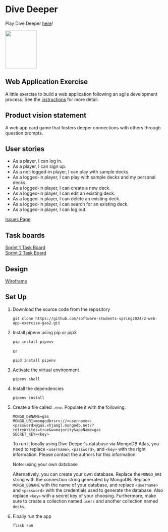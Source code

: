 # Dive Deeper

Play Dive Deeper [here](https://two-web-app-exercise-gas2.onrender.com)!

<img src="static/images/otter2.gif" width="100" height="120">

## Web Application Exercise

A little exercise to build a web application following an agile development process. See the [instructions](instructions.md) for more detail.

## Product vision statement

A web app card game that fosters deeper connections with others through question prompts.

## User stories

* As a player, I can log in.
* As a player, I can sign up.
* As a not-logged-in player, I can play with sample decks.
* As a logged-in player, I can play with sample decks and my personal decks.
* As a logged-in player, I can create a new deck.
* As a logged-in player, I can edit an existing deck.
* As a logged-in player, I can delete an existing deck.
* As a logged-in player, I can search for an existing deck.
* As a logged-in player, I can log out.

[Issues Page](https://github.com/software-students-spring2024/2-web-app-exercise-gas2/issues)

## Task boards

[Sprint 1 Task Board](https://github.com/orgs/software-students-spring2024/projects/4) <br>
[Sprint 2 Task Board](https://github.com/orgs/software-students-spring2024/projects/22/)

## Design

[Wireframe](https://www.figma.com/file/MtmBlXWq7G9Axki5tmboSd/Project-2?type=design&node-id=0%3A1&mode=design&t=mF8G6yOHcrtvsROr-1)

## Set Up

1. Download the source code from the repository
    ```
    git clone https://github.com/software-students-spring2024/2-web-app-exercise-gas2.git
    ```

2. Install pipenv using pip or pip3
    ```
    pip install pipenv
    ```
    or 
    ```
    pip3 install pipenv
    ```

3. Activate the virtual environment
    ```
    pipenv shell
    ```

4. Install the dependencies
    ```
    pipenv install
    ```

5. Create a file called `.env`. Populate it with the following:
    ```
    MONGO_DBNAME=gas
    MONGO_URI=mongodb+srv://<username>:<password>@gas.xhjamgl.mongodb.net/?retryWrites=true&w=majority&appName=gas
    SECRET_KEY=<key>
    ```
    To run it locally using Dive Deeper's database via MongoDB Atlas, you need to replace  `<username>`, `<password>`, and `<key>` with the right information. Please contact the authors for this information.

    Note: using your own database

    Alternatively, you can create your own database. Replace the `MONGO_URI` string with the connection string generated by MongoDB. Replace `MONGO_DBNAME` with the name of your database, and replace `<username>` and `<password>` with the credentials used to generate the database. Also replace `<key>` with a secret key of your choosing. Furthermore, make sure to create a collection named `users` and another collection named `decks`.

6. Finally run the app
    ```
    flask run
    ```